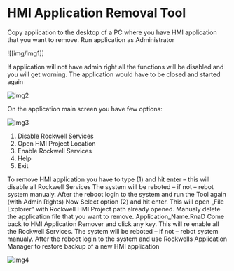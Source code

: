 # HMI Application Removal Tool

Copy application to the desktop of a PC where you have HMI application that you want to remove.
Run application as Administrator 

![[img/img1]]
 
If application will not have admin right all the functions will be disabled and you will get worning. The application would have to be closed and started again

![img2](img/img2)

On the application main screen you have few options:

![img3](img/img3)

1.	Disable Rockwell Services
2.	Open HMI Project Location
3.	Enable Rockwell Services
4.	Help
5.	Exit
 
To remove HMI application you have to type (1) and hit enter – this will disable all Rockwell Services
The system will be reboted – if not – rebot system manualy.
After the reboot login to the system and run the Tool again (with Admin Rights)
Now Select option (2) and hit enter. This will open „File Explorer” with Rockwell HMI Project path already opened.
Manualy delete the application file that you want to remove. Application_Name.RnaD
Come back to HMI Application Remover and click any key. This will re enable all the Rockwell Services.
The system will be reboted – if not – rebot system manualy.
After the reboot login to the system and use Rockwells Application Manager to restore backup of a new HMI application

![img4](img/img4)
 
